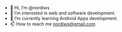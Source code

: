 - 👋 Hi, I’m @nordiws
- 👀 I’m interested in web and software development.
- 🌱 I’m currently learning Android Apps development.
- 📫 How to reach me nordiws@gmail.com

<!---
nordiws/nordiws is a ✨ special ✨ repository because its `README.md` (this file) appears on your GitHub profile.
You can click the Preview link to take a look at your changes.
--->
